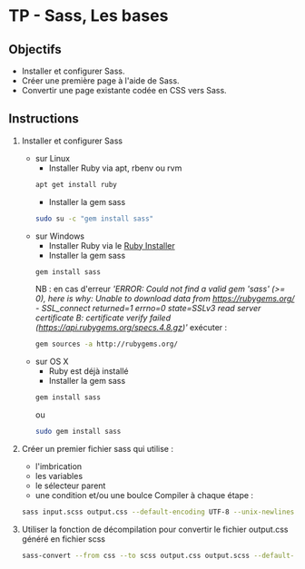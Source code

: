 # TP - Sass, Les bases

## Objectifs
- Installer et configurer Sass. 
- Créer une première page à l'aide de Sass. 
- Convertir une page existante codée en CSS vers Sass.

## Instructions
1. Installer et configurer Sass
    - sur Linux 
        * Installer Ruby via apt, rbenv ou rvm
        ```bash 
        apt get install ruby
        ```
        * Installer la gem sass
        ```bash 
        sudo su -c "gem install sass" 
        ```
    - sur Windows
        * Installer Ruby via le [Ruby Installer](http://rubyinstaller.org/)
        * Installer la gem sass
        ```bash 
        gem install sass 
        ```
        NB : en cas d'erreur *'ERROR:  Could not find a valid gem 'sass' (>= 0), here is why: Unable to download data from https://rubygems.org/ - SSL_connect returned=1 errno=0 state=SSLv3 read server certificate B: certificate verify failed (https://api.rubygems.org/specs.4.8.gz)'* exécuter : 
        ```bash
        gem sources -a http://rubygems.org/
        ```
    - sur OS X
        * Ruby est déjà installé
        * Installer la gem sass
        ```bash 
        gem install sass 
        ```
        ou 
        ```bash 
        sudo gem install sass
        ```
2. Créer un premier fichier sass qui utilise : 
    + l'imbrication
    + les variables
    + le sélecteur parent
    + une condition et/ou une boulce
    Compiler à chaque étape :
    ```bash 
    sass input.scss output.css --default-encoding UTF-8 --unix-newlines
    ```

3. Utiliser la fonction de décompilation pour convertir le fichier output.css généré en fichier scss 
    ```bash 
    sass-convert --from css --to scss output.css output.scss --default-encoding UTF-8 --unix-newlines
    ```
